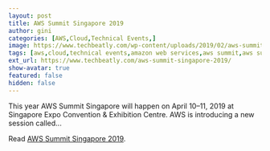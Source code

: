 ```yaml
---
layout: post
title: AWS Summit Singapore 2019
author: gini
categories: [AWS,Cloud,Technical Events,]
image: https://www.techbeatly.com/wp-content/uploads/2019/02/aws-summit-singapore-2019.jpg
tags: [aws,cloud,technical events,amazon web services,aws summit,aws summit 2019,aws summit singapore,cloud summit,]
ext_url: https://www.techbeatly.com/aws-summit-singapore-2019/
show-avatar: true
featured: false
hidden: false
---
```


This year AWS Summit Singapore will happen on April 10–11, 2019 at Singapore Expo Convention &#38; Exhibition Centre. AWS is introducing a new session called&#46;&#46;&#46;

Read [AWS Summit Singapore 2019](https://www.techbeatly.com/aws-summit-singapore-2019/).